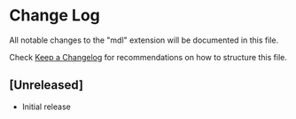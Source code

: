 # Change Log

All notable changes to the "mdl" extension will be documented in this file.

Check [Keep a Changelog](http://keepachangelog.com/) for recommendations on how to structure this file.

## [Unreleased]

- Initial release